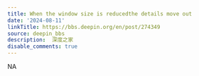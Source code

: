 ```yaml
---
title: When the window size is reducedthe details move out
date: '2024-08-11'
linkTitle: https://bbs.deepin.org/en/post/274349
source: deepin_bbs
description:  深度之家 
disable_comments: true
---
```

NA
